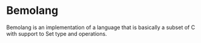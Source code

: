 # Bemolang

Bemolang is an implementation of a language that is basically a subset of C with support to Set type and operations.

